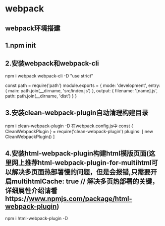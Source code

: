 # webpack
## webpack环境搭建
## 1.npm init
## 2.安装webpack和webpack-cli
npm i webpack webpack-cli -D
"use strict"


const path = require('path')
module.exports = {
    mode: 'development',
    entry: {
        main: path.join(__dirname, 'src/index.js')
    },
    output: {
        filename: '[name].js',
        path: path.join(__dirname, 'dist')
    }
}
## 3.安装clean-webpack-plugin自动清理构建目录
npm i clean-webpack-plugin -D
在webpack.config.js中
const { CleanWebpackPlugin } = require('clean-webpack-plugin')
plugins: [
    new CleanWebpackPlugin()
]
## 4.安装html-webpack-plugin构建html模版页面(这里网上推荐html-webpack-plugin-for-multihtml可以解决多页面热部署慢的问题，但是会报错,只需要开启multihtmlCache: true    // 解决多页热部署的关键，详细属性介绍请看https://www.npmjs.com/package/html-webpack-plugin)
npm i html-webpack-plugin -D